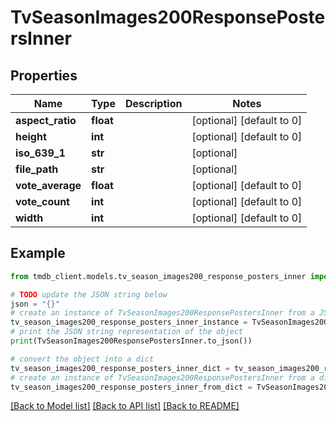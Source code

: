 # TvSeasonImages200ResponsePostersInner


## Properties

Name | Type | Description | Notes
------------ | ------------- | ------------- | -------------
**aspect_ratio** | **float** |  | [optional] [default to 0]
**height** | **int** |  | [optional] [default to 0]
**iso_639_1** | **str** |  | [optional] 
**file_path** | **str** |  | [optional] 
**vote_average** | **float** |  | [optional] [default to 0]
**vote_count** | **int** |  | [optional] [default to 0]
**width** | **int** |  | [optional] [default to 0]

## Example

```python
from tmdb_client.models.tv_season_images200_response_posters_inner import TvSeasonImages200ResponsePostersInner

# TODO update the JSON string below
json = "{}"
# create an instance of TvSeasonImages200ResponsePostersInner from a JSON string
tv_season_images200_response_posters_inner_instance = TvSeasonImages200ResponsePostersInner.from_json(json)
# print the JSON string representation of the object
print(TvSeasonImages200ResponsePostersInner.to_json())

# convert the object into a dict
tv_season_images200_response_posters_inner_dict = tv_season_images200_response_posters_inner_instance.to_dict()
# create an instance of TvSeasonImages200ResponsePostersInner from a dict
tv_season_images200_response_posters_inner_from_dict = TvSeasonImages200ResponsePostersInner.from_dict(tv_season_images200_response_posters_inner_dict)
```
[[Back to Model list]](../README.md#documentation-for-models) [[Back to API list]](../README.md#documentation-for-api-endpoints) [[Back to README]](../README.md)


